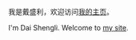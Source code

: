 我是戴盛利，欢迎访问[我的主页](https://daishengli.xyz)。

I'm Dai Shengli. Welcome to [my site](https://daishengli.xyz).

